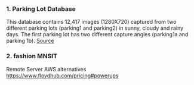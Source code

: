 
### 1. Parking Lot Database
This database contains 12,417 images (1280X720) captured from two different parking lots (parking1 and parking2) in sunny, cloudy and rainy days. The first parking lot has two different capture angles (parking1a and parking 1b).
[Source](https://web.inf.ufpr.br/vri/databases/parking-lot-database/)

### 2. fashion MNSIT



Remote Server
AWS alternatives
https://www.floydhub.com/pricing#powerups
